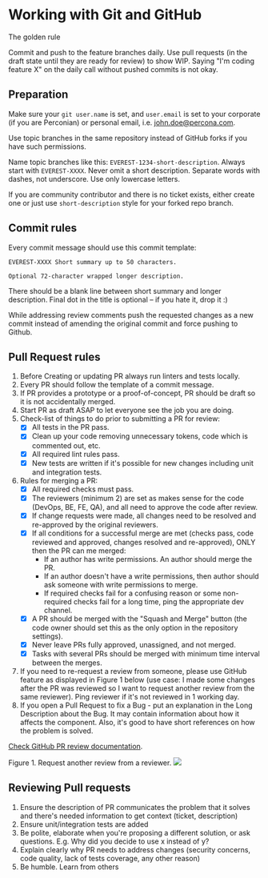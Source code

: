 # Working with Git and GitHub

The golden rule

Commit and push to the feature branches daily. Use pull requests (in the draft state until they are ready for review) to show WIP. Saying "I'm coding feature X" on the daily call without pushed commits is not okay.

## Preparation

Make sure your `git user.name` is set, and `user.email` is set to your corporate (if you are Perconian) or personal email, i.e. john.doe@percona.com.

Use topic branches in the same repository instead of GitHub forks if you have such permissions.

Name topic branches like this: `EVEREST-1234-short-description`. Always start with `EVEREST-XXXX`. Never omit a short description. Separate words with dashes, not underscore. Use only lowercase letters.

If you are community contributor and there is no ticket exists, either create one or just use `short-description` style for your forked repo branch.

## Commit rules

Every commit message should use this commit template:
```
EVEREST-XXXX Short summary up to 50 characters.

Optional 72-character wrapped longer description.
```

There should be a blank line between short summary and longer description. Final dot in the title is optional – if you hate it, drop it :)

While addressing review comments push the requested changes as a new commit instead of amending the original commit and force pushing to Github.

## Pull Request rules

1. Before Creating or updating PR always run linters and tests locally.
2. Every PR should follow the template of a commit message.
3. If PR provides a prototype or a proof-of-concept, PR should be draft so it is not accidentally merged.
4. Start PR as draft ASAP to let everyone see the job you are doing.
5. Check-list of things to do prior to submitting a PR for review:
    - [x] All tests in the PR pass.
    - [x] Clean up your code removing unnecessary tokens, code which is commented out, etc.
    - [x] All required lint rules pass.
    - [x] New tests are written if it's possible for new changes including unit and integration tests.
6. Rules for merging a PR:
    - [x] All required checks must pass.
    - [x] The reviewers (minimum 2) are set as makes sense for the code (DevOps, BE, FE, QA), and all need to approve the code after review.
    - [x] If change requests were made, all changes need to be resolved and re-approved by the original reviewers.
    - [x] If all conditions for a successful merge are met (checks pass, code reviewed and approved, changes resolved and re-approved), ONLY then the PR can me merged:
         * If an author has write permissions. An author should merge the PR.
         * If an author doesn't have a write permissions, then author should ask someone with write permissions to merge.
         * If required checks fail for a confusing reason or some non-required checks fail for a long time, ping the appropriate dev channel.
    - [x] A PR should be merged with the "Squash and Merge" button (the code owner should set this as the only option in the repository settings).
    - [x] Never leave PRs fully approved, unassigned, and not merged.
    - [x] Tasks with several PRs should be merged with minimum time interval between the merges.
7. If you need to re-request a review from someone, please use GitHub feature as displayed in Figure 1 below (use case: I made some changes after the PR was reviewed so I want to request another review from the same reviewer). Ping reviewer if it's not reviewed in 1 working day.
8. If you open a Pull Request to fix a Bug - put an explanation in the Long Description about the Bug. It may contain information about how it affects the component. Also, it's good to have short references on how the problem is solved.


[Check GitHub PR review documentation](https://docs.github.com/en/pull-requests/collaborating-with-pull-requests/proposing-changes-to-your-work-with-pull-requests/requesting-a-pull-request-review).

Figure 1. Request another review from a reviewer.
![](https://docs.github.com/assets/cb-4714/images/help/pull_requests/request-re-review.png "")

## Reviewing Pull requests

1. Ensure the description of PR communicates the problem that it solves and there's needed information to get context (ticket, description)
2. Ensure unit/integration tests are added
3. Be polite, elaborate when you're proposing a different solution, or ask questions. E.g. Why did you decide to use x instead of y?
4. Explain clearly why PR needs to address changes (security concerns, code quality, lack of tests coverage, any other reason)
5. Be humble. Learn from others
